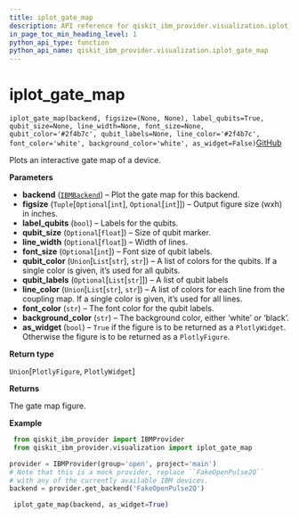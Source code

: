 ```yaml
---
title: iplot_gate_map
description: API reference for qiskit_ibm_provider.visualization.iplot_gate_map
in_page_toc_min_heading_level: 1
python_api_type: function
python_api_name: qiskit_ibm_provider.visualization.iplot_gate_map
---
```


<span id="iplot-gate-map" />

# iplot\_gate\_map

<span id="qiskit_ibm_provider.visualization.iplot_gate_map" />

`iplot_gate_map(backend, figsize=(None, None), label_qubits=True, qubit_size=None, line_width=None, font_size=None, qubit_color='#2f4b7c', qubit_labels=None, line_color='#2f4b7c', font_color='white', background_color='white', as_widget=False)`[GitHub](https://github.com/qiskit/qiskit-ibm-provider/tree/stable/0.10/qiskit_ibm_provider/visualization/interactive/gate_map.py "view source code")

Plots an interactive gate map of a device.

**Parameters**

*   **backend** ([`IBMBackend`](qiskit_ibm_provider.IBMBackend "qiskit_ibm_provider.ibm_backend.IBMBackend")) – Plot the gate map for this backend.
*   **figsize** (`Tuple`\[`Optional`\[`int`], `Optional`\[`int`]]) – Output figure size (wxh) in inches.
*   **label\_qubits** (`bool`) – Labels for the qubits.
*   **qubit\_size** (`Optional`\[`float`]) – Size of qubit marker.
*   **line\_width** (`Optional`\[`float`]) – Width of lines.
*   **font\_size** (`Optional`\[`int`]) – Font size of qubit labels.
*   **qubit\_color** (`Union`\[`List`\[`str`], `str`]) – A list of colors for the qubits. If a single color is given, it’s used for all qubits.
*   **qubit\_labels** (`Optional`\[`List`\[`str`]]) – A list of qubit labels
*   **line\_color** (`Union`\[`List`\[`str`], `str`]) – A list of colors for each line from the coupling map. If a single color is given, it’s used for all lines.
*   **font\_color** (`str`) – The font color for the qubit labels.
*   **background\_color** (`str`) – The background color, either ‘white’ or ‘black’.
*   **as\_widget** (`bool`) – `True` if the figure is to be returned as a `PlotlyWidget`. Otherwise the figure is to be returned as a `PlotlyFigure`.

**Return type**

`Union`\[`PlotlyFigure`, `PlotlyWidget`]

**Returns**

The gate map figure.

**Example**

```python
 from qiskit_ibm_provider import IBMProvider
 from qiskit_ibm_provider.visualization import iplot_gate_map

provider = IBMProvider(group='open', project='main')
# Note that this is a mock provider, replace ``FakeOpenPulse2Q``
# with any of the currently available IBM devices.
backend = provider.get_backend('FakeOpenPulse2Q')

 iplot_gate_map(backend, as_widget=True)
```

